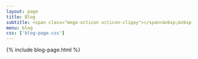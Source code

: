 ```yaml
---
layout: page
title: Blog
subtitle: <span class="mega-octicon octicon-clippy"></span>&nbsp;&nbsp; Información sobre tecnologías NLP
menu: blog
css: ['blog-page.css']
---
```

{% include blog-page.html %}
